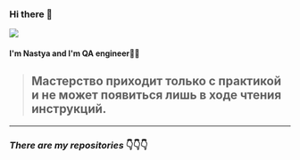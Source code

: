 ### Hi there 👋
![](https://media0.giphy.com/media/d3xxeDtEloxVDvp3R1/giphy.gif?cid=ecf05e47icds2yr9tjoz25vxctmk2sm3uxawiytd9twimumj&ep=v1_gifs_search&rid=giphy.gif&ct=g)
#### I'm Nastya and I'm QA engineer👩‍💻

 > ## Мастерство приходит только с практикой и не может появиться лишь в ходе чтения инструкций.
_______________________________________
### ***There are my repositories*** 👇👇👇

<!--
**anastasiya-kukayeva/anastasiya-kukayeva** is a ✨ _special_ ✨ repository because its `README.md` (this file) appears on your GitHub profile.

Here are some ideas to get you started:

- 🔭 I’m currently working on ...
- 🌱 I’m currently learning ...
- 👯 I’m looking to collaborate on ...
- 🤔 I’m looking for help with ...
- 💬 Ask me about ...
- 📫 How to reach me: ...
- 😄 Pronouns: ...
- ⚡ Fun fact: ...
-->
